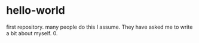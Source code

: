 # hello-world
first repository. many people do this I assume.
They have asked me to write a bit about myself. 0. 
